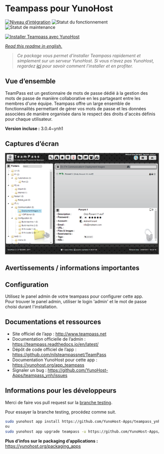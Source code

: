 <!--
N.B.: This README was automatically generated by https://github.com/YunoHost/apps/tree/master/tools/README-generator
It shall NOT be edited by hand.
-->

# Teampass pour YunoHost

[![Niveau d’intégration](https://dash.yunohost.org/integration/teampass.svg)](https://dash.yunohost.org/appci/app/teampass) ![Statut du fonctionnement](https://ci-apps.yunohost.org/ci/badges/teampass.status.svg) ![Statut de maintenance](https://ci-apps.yunohost.org/ci/badges/teampass.maintain.svg)

[![Installer Teampass avec YunoHost](https://install-app.yunohost.org/install-with-yunohost.svg)](https://install-app.yunohost.org/?app=teampass)

*[Read this readme in english.](./README.md)*

> *Ce package vous permet d’installer Teampass rapidement et simplement sur un serveur YunoHost.
Si vous n’avez pas YunoHost, regardez [ici](https://yunohost.org/#/install) pour savoir comment l’installer et en profiter.*

## Vue d’ensemble

TeamPass est un gestionnaire de mots de passe dédié à la gestion des mots de passe de manière collaborative en les partageant entre les membres d'une équipe.
Teampass offre un large ensemble de fonctionnalités permettant de gérer vos mots de passe et les données associées de manière organisée dans le respect des droits d'accès définis pour chaque utilisateur.


**Version incluse :** 3.0.4~ynh1

## Captures d’écran

![Capture d’écran de Teampass](./doc/screenshots/screenshot.png)

## Avertissements / informations importantes

## Configuration

Utilisez le panel admin de votre teampass pour configurer cette app.  
Pour trouver le panel admin, utiliser le login 'admin' et le mot de passe choisi durant l'installation.

## Documentations et ressources

* Site officiel de l’app : <http://www.teampass.net>
* Documentation officielle de l’admin : <https://teampass.readthedocs.io/en/latest/>
* Dépôt de code officiel de l’app : <https://github.com/nilsteampassnet/TeamPass>
* Documentation YunoHost pour cette app : <https://yunohost.org/app_teampass>
* Signaler un bug : <https://github.com/YunoHost-Apps/teampass_ynh/issues>

## Informations pour les développeurs

Merci de faire vos pull request sur la [branche testing](https://github.com/YunoHost-Apps/teampass_ynh/tree/testing).

Pour essayer la branche testing, procédez comme suit.

``` bash
sudo yunohost app install https://github.com/YunoHost-Apps/teampass_ynh/tree/testing --debug
ou
sudo yunohost app upgrade teampass -u https://github.com/YunoHost-Apps/teampass_ynh/tree/testing --debug
```

**Plus d’infos sur le packaging d’applications :** <https://yunohost.org/packaging_apps>